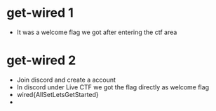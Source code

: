 # get-wired 1

- It was a welcome flag we got after entering the ctf area

# get-wired 2

- Join discord and create a account
- In discord under Live CTF we got the flag directly as welcome flag
- wired{AllSetLetsGetStarted}
- 
